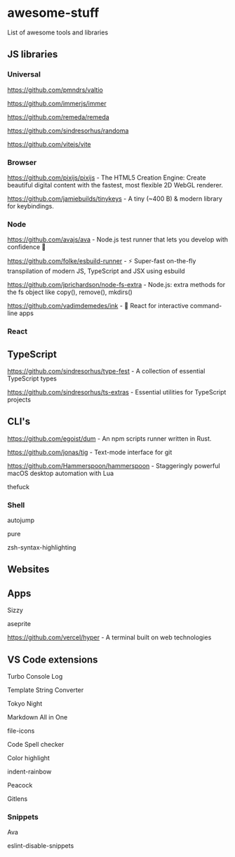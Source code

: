 # awesome-stuff
List of awesome tools and libraries

## JS libraries

### Universal

https://github.com/pmndrs/valtio

https://github.com/immerjs/immer

https://github.com/remeda/remeda

https://github.com/sindresorhus/randoma

https://github.com/vitejs/vite

### Browser

https://github.com/pixijs/pixijs - The HTML5 Creation Engine: Create beautiful digital content with the fastest, most flexible 2D WebGL renderer.

https://github.com/jamiebuilds/tinykeys - A tiny (~400 B) & modern library for keybindings.

### Node

https://github.com/avajs/ava - Node.js test runner that lets you develop with confidence 🚀

https://github.com/folke/esbuild-runner - ⚡️ Super-fast on-the-fly transpilation of modern JS, TypeScript and JSX using esbuild

https://github.com/jprichardson/node-fs-extra - Node.js: extra methods for the fs object like copy(), remove(), mkdirs()

https://github.com/vadimdemedes/ink - 🌈 React for interactive command-line apps

### React

## TypeScript

https://github.com/sindresorhus/type-fest - A collection of essential TypeScript types

https://github.com/sindresorhus/ts-extras - Essential utilities for TypeScript projects

## CLI's

https://github.com/egoist/dum - An npm scripts runner written in Rust.

https://github.com/jonas/tig - Text-mode interface for git

https://github.com/Hammerspoon/hammerspoon - Staggeringly powerful macOS desktop automation with Lua

thefuck

### Shell

autojump

pure

zsh-syntax-highlighting


## Websites

## Apps

Sizzy

aseprite

https://github.com/vercel/hyper - A terminal built on web technologies


## VS Code extensions

Turbo Console Log

Template String Converter

Tokyo Night

Markdown All in One

file-icons

Code Spell checker

Color highlight

indent-rainbow

Peacock

Gitlens

### Snippets

Ava

eslint-disable-snippets

